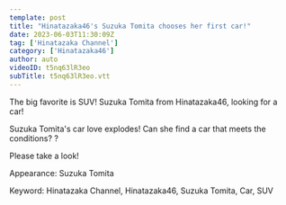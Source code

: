 ```yaml
---
template: post
title: "Hinatazaka46's Suzuka Tomita chooses her first car!"
date: 2023-06-03T11:30:09Z
tag: ['Hinatazaka Channel']
category: ['Hinatazaka46']
author: auto 
videoID: t5nq63lR3eo
subTitle: t5nq63lR3eo.vtt
---
```

The big favorite is SUV! Suzuka Tomita from Hinatazaka46, looking for a car!

Suzuka Tomita's car love explodes! Can she find a car that meets the conditions? ?

Please take a look!

Appearance: Suzuka Tomita


Keyword: Hinatazaka Channel, Hinatazaka46, Suzuka Tomita, Car, SUV